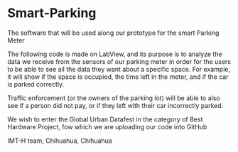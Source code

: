 # Smart-Parking
The software that will be used along our prototype for the smart Parking Meter

The following code is made on LabView, and its purpose is to analyze the data we receive from the sensors of our parking meter in order for the users to be able to see all the data they want about a specific space. For example, it will show if the space is occupied, the time left in the meter, and if the car is parked correctly.

Traffic enforcement (or the owners of the parking lot) will be able to also see if a person did not pay, or if they left with their car incorrectly parked.

We wish to enter the Global Urban Datafest in the category of Best Hardware Project, fow which we are uploading our code into GitHub

IMT-H team, Chihuahua, Chihuahua
